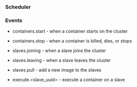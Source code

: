 ### Scheduler


### Events

* containers.start -  when a container starts on the cluster
* containers.stop - when a container is killed, dies, or stops

* slaves.joining - when a slave joins the cluster
* slaves.leaving - when a slave leaves the cluster
* slaves.pull - add a new image to the slaves

* execute.<slave_uuid> - execute a container on a slave
